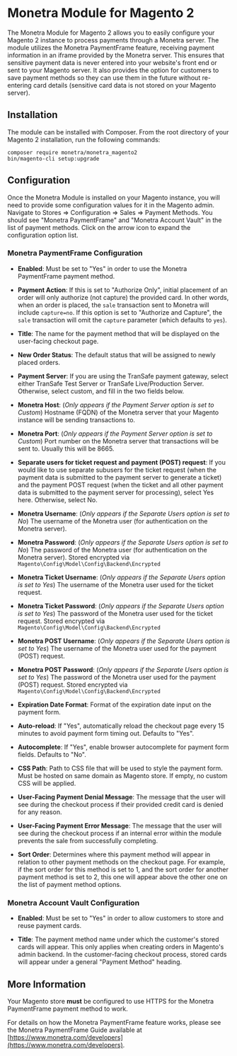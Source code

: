 # Monetra Module for Magento 2

The Monetra Module for Magento 2 allows you to easily configure your Magento 2 instance to process payments through a Monetra server. The module utilizes the Monetra PaymentFrame feature, receiving payment information in an iframe provided by the Monetra server. This ensures that sensitive payment data is never entered into your website's front end or sent to your Magento server. It also provides the option for customers to save payment methods so they can use them in the future without re-entering card details (sensitive card data is not stored on your Magento server).

## Installation

The module can be installed with Composer. From the root directory of your Magento 2 installation, run the following commands:
```
composer require monetra/monetra_magento2
bin/magento-cli setup:upgrade
```

## Configuration

Once the Monetra Module is installed on your Magento instance, you will need to provide some configuration values for it in the Magento admin. Navigate to Stores => Configuration => Sales => Payment Methods. You should see "Monetra PaymentFrame" and "Monetra Account Vault" in the list of payment methods. Click on the arrow icon to expand the configuration option list.

### Monetra PaymentFrame Configuration

- **Enabled**: Must be set to "Yes" in order to use the Monetra PaymentFrame payment method.

- **Payment Action**: If this is set to "Authorize Only", initial placement of an order will only authorize (not capture) the provided card. In other words, when an order is placed, the `sale` transaction sent to Monetra will include `capture=no`. If this option is set to "Authorize and Capture", the `sale` transaction will omit the `capture` parameter (which defaults to `yes`).

- **Title**: The name for the payment method that will be displayed on the user-facing checkout page.

- **New Order Status**: The default status that will be assigned to newly placed orders.

- **Payment Server**: If you are using the TranSafe payment gateway, select either TranSafe Test Server or TranSafe Live/Production Server. Otherwise, select custom, and fill in the two fields below.

- **Monetra Host**: (*Only appears if the Payment Server option is set to Custom*) Hostname (FQDN) of the Monetra server that your Magento instance will be sending transactions to.

- **Monetra Port**: (*Only appears if the Payment Server option is set to Custom*) Port number on the Monetra server that transactions will be sent to. Usually this will be 8665.

- **Separate users for ticket request and payment (POST) request**: If you would like to use separate subusers for the ticket request (when the payment data is submitted to the payment server to generate a ticket) and the payment POST request (when the ticket and all other payment data is submitted to the payment server for processing), select Yes here. Otherwise, select No.

- **Monetra Username**: (*Only appears if the Separate Users option is set to No*) The username of the Monetra user (for authentication on the Monetra server).

- **Monetra Password**: (*Only appears if the Separate Users option is set to No*) The password of the Monetra user (for authentication on the Monetra server). Stored encrypted via `Magento\Config\Model\Config\Backend\Encrypted`

- **Monetra Ticket Username**: (*Only appears if the Separate Users option is set to Yes*) The username of the Monetra user used for the ticket request.

- **Monetra Ticket Password**: (*Only appears if the Separate Users option is set to Yes*) The password of the Monetra user used for the ticket request. Stored encrypted via `Magento\Config\Model\Config\Backend\Encrypted`

- **Monetra POST Username**: (*Only appears if the Separate Users option is set to Yes*) The username of the Monetra user used for the payment (POST) request.

- **Monetra POST Password**: (*Only appears if the Separate Users option is set to Yes*) The password of the Monetra user used for the payment (POST) request. Stored encrypted via `Magento\Config\Model\Config\Backend\Encrypted`

- **Expiration Date Format**: Format of the expiration date input on the payment form.

- **Auto-reload**: If "Yes", automatically reload the checkout page every 15 minutes to avoid payment form timing out. Defaults to "Yes".

- **Autocomplete**: If "Yes", enable browser autocomplete for payment form fields. Defaults to "No".

- **CSS Path**: Path to CSS file that will be used to style the payment form. Must be hosted on same domain as Magento store. If empty, no custom CSS will be applied.

- **User-Facing Payment Denial Message**: The message that the user will see during the checkout process if their provided credit card is denied for any reason.

- **User-Facing Payment Error Message**: The message that the user will see during the checkout process if an internal error within the module prevents the sale from successfully completing.

- **Sort Order**: Determines where this payment method will appear in relation to other payment methods on the checkout page. For example, if the sort order for this method is set to 1, and the sort order for another payment method is set to 2, this one will appear above the other one on the list of payment method options.

### Monetra Account Vault Configuration

- **Enabled**: Must be set to "Yes" in order to allow customers to store and reuse payment cards.

- **Title**: The payment method name under which the customer's stored cards will appear. This only applies when creating orders in Magento's admin backend. In the customer-facing checkout process, stored cards will appear under a general "Payment Method" heading.

## More Information

Your Magento store **must** be configured to use HTTPS for the Monetra PaymentFrame payment method to work.

For details on how the Monetra PaymentFrame feature works, please see the Monetra PaymentFrame Guide available at [https://www.monetra.com/developers](https://www.monetra.com/developers).
